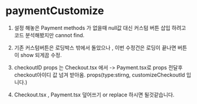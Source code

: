 # paymentCustomize

1. 설정 해놓은 Payment methods 가 없을때 null값 대신 커스텀 버튼 삽입 하려고 코드 분석해봤지만 cannot find.

2. 기존 커스텀버튼은 로딩박스 밖에서 돌았으나 , 이번 수정건은 로딩이 끝나면 버튼이 show 되게끔 수정.

3. checkoutID props 는 Checkout.tsx 에서 -> Payment.tsx로 props 전달후 checkout아이디 값 넘겨 받아옴. props(type:stirng, customizeCheckoutId 입니다.)

4. Checkout.tsx , Payment.tsx 덮어쓰기 or replace 하시면 될것같습니다.
